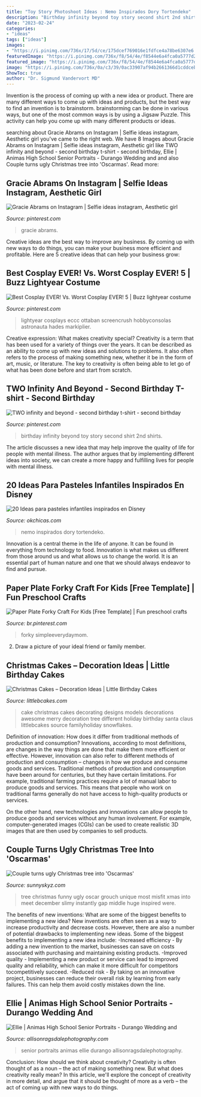 ```yaml
---
title: "Toy Story Photoshoot Ideas : Nemo Inspirados Dory Tortendeko"
description: "Birthday infinity beyond toy story second shirt 2nd shirts"
date: "2023-02-24"
categories:
- "ideas"
tags: ["ideas"]
images:
- "https://i.pinimg.com/736x/17/5d/ce/175dcef769016e1fdfce4a78be6307e6.jpg"
featuredImage: "https://i.pinimg.com/736x/f8/54/4e/f8544e6a4fca0a5777d2bc13be69b45b.jpg"
featured_image: "https://i.pinimg.com/736x/f8/54/4e/f8544e6a4fca0a5777d2bc13be69b45b.jpg"
image: "https://i.pinimg.com/736x/0a/c3/39/0ac33907af94b2661366d1cddceb45b9.jpg"
ShowToc: true
author: "Dr. Sigmund Vandervort MD"
---
```



Invention is the process of coming up with a new idea or product. There are many different ways to come up with ideas and products, but the best way to find an invention is to brainstorm. brainstorming can be done in various ways, but one of the most common ways is by using a Jigsaw Puzzle. This activity can help you come up with many different products or ideas.

	

		
searching about Gracie Abrams on Instagram | Selfie ideas instagram, Aesthetic girl you've came to the right web. We have 8 Images about Gracie Abrams on Instagram | Selfie ideas instagram, Aesthetic girl like TWO infinity and beyond - second birthday t-shirt - second birthday, Ellie | Animas High School Senior Portraits - Durango Wedding and and also Couple turns ugly Christmas tree into &#039;Oscarmas&#039;. Read more:
		
    
## Gracie Abrams On Instagram | Selfie Ideas Instagram, Aesthetic Girl

<img loading=lazy src="https://i.pinimg.com/736x/17/5d/ce/175dcef769016e1fdfce4a78be6307e6.jpg" onerror="this.onerror=null;this.src='https://tse3.mm.bing.net/th?id=OIP.1I7d2w4EjFo2WdrkI3grhgHaL2&amp;pid=15.1';" alt="Gracie Abrams on Instagram | Selfie ideas instagram, Aesthetic girl">

_Source: pinterest.com_

>gracie abrams. 

	

Creative ideas are the best way to improve any business. By coming up with new ways to do things, you can make your business more efficient and profitable. Here are 5 creative ideas that can help your business grow: 

    
## Best Cosplay EVER! Vs. Worst Cosplay EVER! 5 | Buzz Lightyear Costume

<img loading=lazy src="https://i.pinimg.com/736x/d5/ab/1a/d5ab1abb48d122394d8f7c9c9a3e75cd--buzz-costume-buzz-lightyear-costume.jpg" onerror="this.onerror=null;this.src='https://tse1.mm.bing.net/th?id=OIP.aOPM1wQH_2uQPGeRVXyLeQHaJ4&amp;pid=15.1';" alt="Best Cosplay EVER! Vs. Worst Cosplay EVER! 5 | Buzz lightyear costume">

_Source: pinterest.com_

>lightyear cosplays eccc ottaban screencrush hobbyconsolas astronauta hades markiplier. 

	

Creative expression: What makes creativity special?
Creativity is a term that has been used for a variety of things over the years. It can be described as an ability to come up with new ideas and solutions to problems. It also often refers to the process of making something new, whether it be in the form of art, music, or literature. The key to creativity is often being able to let go of what has been done before and start from scratch.

    
## TWO Infinity And Beyond - Second Birthday T-shirt - Second Birthday

<img loading=lazy src="https://i.pinimg.com/736x/f8/54/4e/f8544e6a4fca0a5777d2bc13be69b45b.jpg" onerror="this.onerror=null;this.src='https://tse2.mm.bing.net/th?id=OIP.WvroPnRQ1zacn4nbTRuiDQHaJ4&amp;pid=15.1';" alt="TWO infinity and beyond - second birthday t-shirt - second birthday">

_Source: pinterest.com_

>birthday infinity beyond toy story second shirt 2nd shirts. 

	

The article discusses a new idea that may help improve the quality of life for people with mental illness. The author argues that by implementing different ideas into society, we can create a more happy and fulfilling lives for people with mental illness.

    
## 20 Ideas Para Pasteles Infantiles Inspirados En Disney

<img loading=lazy src="http://www.okchicas.com/wp-content/uploads/2015/12/20-deliciosas-ideas-de-pasteles-de-Disney-8-2.jpg" onerror="this.onerror=null;this.src='https://tse2.mm.bing.net/th?id=OIP.PiGKMANJd0X0bjhZ6kHloAHaLF&amp;pid=15.1';" alt="20 Ideas para pasteles infantiles inspirados en Disney">

_Source: okchicas.com_

>nemo inspirados dory tortendeko. 

	

Innovation is a central theme in the life of anyone. It can be found in everything from technology to food. Innovation is what makes us different from those around us and what allows us to change the world. It is an essential part of human nature and one that we should always endeavor to find and pursue.

    
## Paper Plate Forky Craft For Kids [Free Template] | Fun Preschool Crafts

<img loading=lazy src="https://i.pinimg.com/736x/0a/c3/39/0ac33907af94b2661366d1cddceb45b9.jpg" onerror="this.onerror=null;this.src='https://tse2.mm.bing.net/th?id=OIP.3gL893w9dGE9VvU56W1PMwHaJ4&amp;pid=15.1';" alt="Paper Plate Forky Craft For Kids [Free Template] | Fun preschool crafts">

_Source: br.pinterest.com_

>forky simpleeverydaymom. 

	

2. Draw a picture of your ideal friend or family member.

    
## Christmas Cakes – Decoration Ideas | Little Birthday Cakes

<img loading=lazy src="http://www.littlebcakes.com/wp-content/uploads/2014/02/Christmas-Cake-Ideas-1024x936.jpg" onerror="this.onerror=null;this.src='https://tse3.mm.bing.net/th?id=OIP.q6FWFYU8k1tmgy_gy14ptAHaGx&amp;pid=15.1';" alt="Christmas Cakes – Decoration Ideas | Little Birthday Cakes">

_Source: littlebcakes.com_

>cake christmas cakes decorating designs models decorations awesome merry decoration tree different holiday birthday santa claus littlebcakes source familyholiday snowflakes. 

	

Definition of innovation: How does it differ from traditional methods of production and consumption?
Innovations, according to most definitions, are changes in the way things are done that make them more efficient or effective. However, innovation can also refer to different methods of production and consumption – changes in how we produce and consume goods and services.
Traditional methods of production and consumption have been around for centuries, but they have certain limitations. For example, traditional farming practices require a lot of manual labor to produce goods and services. This means that people who work on traditional farms generally do not have access to high-quality products or services.

On the other hand, new technologies and innovations can allow people to produce goods and services without any human involvement. For example, computer-generated images (CGIs) can be used to create realistic 3D images that are then used by companies to sell products.

    
## Couple Turns Ugly Christmas Tree Into &#039;Oscarmas&#039;

<img loading=lazy src="https://www.sunnyskyz.com/uploads/2017/12/32e04-christmas-tree-misfit.jpg" onerror="this.onerror=null;this.src='https://tse1.mm.bing.net/th?id=OIP.uK-SoPZYX77-4Jtvbzq82QHaJ4&amp;pid=15.1';" alt="Couple turns ugly Christmas tree into &#039;Oscarmas&#039;">

_Source: sunnyskyz.com_

>tree christmas funny ugly oscar grouch unique most misfit xmas into meet december slimy instantly gap middle huge inspired were. 

	

The benefits of new inventions: What are some of the biggest benefits to implementing a new idea?
New inventions are often seen as a way to increase productivity and decrease costs. However, there are also a number of potential drawbacks to implementing new ideas. Some of the biggest benefits to implementing a new idea include: 
-Increased efficiency - By adding a new invention to the market, businesses can save on costs associated with purchasing and maintaining existing products. 
-Improved quality - Implementing a new product or service can lead to improved quality and reliability, which can make it more difficult for competitors tocompetitively succeed. 
-Reduced risk - By taking on an innovative project, businesses can reduce their overall risk by learning from early failures. This can help them avoid costly mistakes down the line.

    
## Ellie | Animas High School Senior Portraits - Durango Wedding And

<img loading=lazy src="https://allisonragsdalephotography.com/wp-content/uploads/2013/07/allisonragsdalephotography-5727.jpg" onerror="this.onerror=null;this.src='https://tse4.mm.bing.net/th?id=OIP.eR9zfPSOytNHbLM_vOiuyQHaLI&amp;pid=15.1';" alt="Ellie | Animas High School Senior Portraits - Durango Wedding and">

_Source: allisonragsdalephotography.com_

>senior portraits animas ellie durango allisonragsdalephotography. 

	

Conclusion: How should we think about creativity?
Creativity is often thought of as a noun – the act of making something new. But what does creativity really mean? In this article, we'll explore the concept of creativity in more detail, and argue that it should be thought of more as a verb – the act of coming up with new ways to do things.

